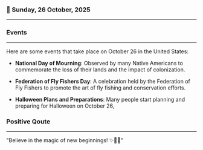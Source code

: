 ### 📅 Sunday, 26 October, 2025
------
### Events
------
Here are some events that take place on October 26 in the United States:

- **National Day of Mourning**: Observed by many Native Americans to commemorate the loss of their lands and the impact of colonization.
  
- **Federation of Fly Fishers Day**: A celebration held by the Federation of Fly Fishers to promote the art of fly fishing and conservation efforts.

- **Halloween Plans and Preparations**: Many people start planning and preparing for Halloween on October 26,
### Positive Qoute
------
"Believe in the magic of new beginnings! ✨🌱💖"
